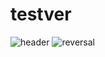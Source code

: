 # testver
![header](https://capsule-render.vercel.app/api?type=rect&color=FCB6D0&text=HGMP)
![reversal](https://capsule-render.vercel.app/api?type=rect&text=HGMP&fontAlign=25&fontSize=60&desc=Handong%20Gym%20Management%20Program&descAlign=60&descAlignY=50&theme=radical)
